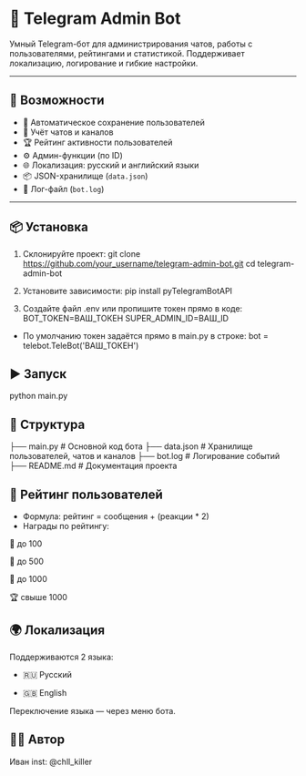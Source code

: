 # 🤖 Telegram Admin Bot

Умный Telegram-бот для администрирования чатов, работы с пользователями, рейтингами и статистикой. Поддерживает локализацию, логирование и гибкие настройки.

---

## 🚀 Возможности

- 👤 Автоматическое сохранение пользователей
- 💬 Учёт чатов и каналов
- 🏆 Рейтинг активности пользователей
- ⚙️ Админ-функции (по ID)
- 🌐 Локализация: русский и английский языки
- 📦 JSON-хранилище (`data.json`)
- 📁 Лог-файл (`bot.log`)

---

## 📦 Установка

1. Склонируйте проект:
git clone https://github.com/your_username/telegram-admin-bot.git
cd telegram-admin-bot

2. Установите зависимости:
pip install pyTelegramBotAPI

3. Создайте файл .env или пропишите токен прямо в коде:
BOT_TOKEN=ВАШ_ТОКЕН
SUPER_ADMIN_ID=ВАШ_ID
- По умолчанию токен задаётся прямо в main.py в строке:
bot = telebot.TeleBot('ВАШ_ТОКЕН')

## ▶️ Запуск

python main.py

## 📂 Структура

├── main.py            # Основной код бота
├── data.json          # Хранилище пользователей, чатов и каналов
├── bot.log            # Логирование событий
├── README.md          # Документация проекта

## 🏅 Рейтинг пользователей
- Формула:
рейтинг = сообщения + (реакции * 2)
- Награды по рейтингу:

🥉 до 100

🥈 до 500

🥇 до 1000

🏆 свыше 1000

## 🌍 Локализация
Поддерживаются 2 языка:

- 🇷🇺 Русский

- 🇬🇧 English

Переключение языка — через меню бота.

## 👨‍💻 Автор
Иван
inst: @chll_killer
